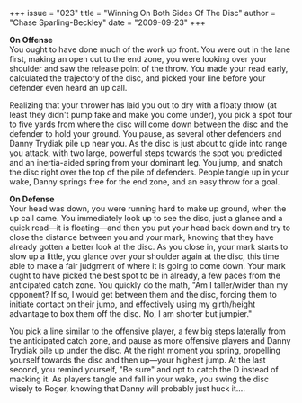 +++
issue = "023"
title = "Winning On Both Sides Of The Disc"
author = "Chase Sparling-Beckley"
date = "2009-09-23"
+++

**On Offense**  
You ought to have done much of the work up front. You were out in the lane
first, making an open cut to the end zone, you were looking over your shoulder
and saw the release point of the throw. You made your read early, calculated
the trajectory of the disc, and picked your line before your defender even
heard an up call.  
  
Realizing that your thrower has laid you out to dry with a floaty throw (at
least they didn't pump fake and make you come under), you pick a spot four to
five yards from where the disc will come down between the disc and the
defender to hold your ground. You pause, as several other defenders and Danny
Trydiak pile up near you. As the disc is just about to glide into range you
attack, with two large, powerful steps towards the spot you predicted and an
inertia-aided spring from your dominant leg. You jump, and snatch the disc
right over the top of the pile of defenders. People tangle up in your wake,
Danny springs free for the end zone, and an easy throw for a goal.  
  
**On Defense**  
Your head was down, you were running hard to make up ground, when the up call
came. You immediately look up to see the disc, just a glance and a quick
read—it is floating—and then you put your head back down and try to close the
distance between you and your mark, knowing that they have already gotten a
better look at the disc. As you close in, your mark starts to slow up a
little, you glance over your shoulder again at the disc, this time able to
make a fair judgment of where it is going to come down. Your mark ought to
have picked the best spot to be in already, a few paces from the anticipated
catch zone. You quickly do the math, "Am I taller/wider than my opponent? If
so, I would get between them and the disc, forcing them to initiate contact on
their jump, and effectively using my girth/height advantage to box them off
the disc. No, I am shorter but jumpier."  
  
You pick a line similar to the offensive player, a few big steps laterally
from the anticipated catch zone, and pause as more offensive players and Danny
Trydiak pile up under the disc. At the right moment you spring, propelling
yourself towards the disc and then up—your highest jump. At the last second,
you remind yourself, "Be sure" and opt to catch the D instead of macking it.
As players tangle and fall in your wake, you swing the disc wisely to Roger,
knowing that Danny will probably just huck it....

